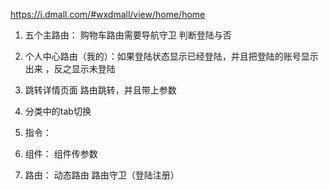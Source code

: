 https://i.dmall.com/#wxdmall/view/home/home

1. 五个主路由： 购物车路由需要导航守卫 判断登陆与否
2. 个人中心路由（我的）：如果登陆状态显示已经登陆，并且把登陆的账号显示出来 ，反之显示未登陆
3. 跳转详情页面  路由跳转，并且带上参数
4. 分类中的tab切换



1. 指令：
2. 组件： 组件传参数
3. 路由： 动态路由  路由守卫（登陆注册）
